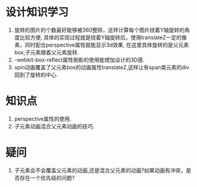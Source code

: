 # 设计知识学习
1. 旋转的图片的个数最好能够被360整除，这样计算每个图片绕着Y轴旋转的角度比较方便,
   具体的实现过程就是绕着Y轴旋转后，使用translateZ一定的像素，同时配合perspective属性就能显示3d效果,
   在这里具体旋转的是父元素box,子元素跟着父元素旋转.  
2. -webkit-box-reflect属性倒影的使用能增加设计的3D感.  
3. spin动画覆盖了父元素box的动画属性translateZ,这样让有span类元素的div回到了旋转的中心.  

# 知识点
1. perspective属性的使用.
2. 子元素动画混合父元素动画的技巧.

# 疑问
1. 子元素会不会覆盖父元素的动画,还是混合父元素的动画?如果动画有冲突，是否存在一个优先级的问题?  